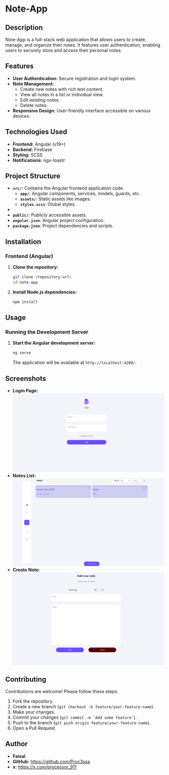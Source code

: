 # Note-App

## Description

Note-App is a full-stack web application that allows users to create, manage, and organize their notes. It features user authentication, enabling users to securely store and access their personal notes.

## Features

*   **User Authentication:** Secure registration and login system.
*   **Note Management:**
    *   Create new notes with rich text content.
    *   View all notes in a list or individual view.
    *   Edit existing notes.
    *   Delete notes.
*   **Responsive Design:** User-friendly interface accessible on various devices.

## Technologies Used

*   **Frontend:** Angular (v19+)
*   **Backend:** Firebase
*   **Styling:** SCSS
*   **Notifications:** ngx-toastr

## Project Structure

*   **`src/`**: Contains the Angular frontend application code.
    *   **`app/`**: Angular components, services, models, guards, etc.
    *   **`assets/`**: Static assets like images.
    *   **`styles.scss`**: Global styles.
* 
*   **`public/`**: Publicly accessible assets.
*   **`angular.json`**: Angular project configuration.
*   **`package.json`**: Project dependencies and scripts.

## Installation

### Frontend (Angular)

1.  **Clone the repository:**
    ```bash
    git clone <repository-url>
    cd note-app
    ```
2.  **Install Node.js dependencies:**
    ```bash
    npm install
    ```



## Usage

### Running the Development Server

1.  **Start the Angular development server:**
    ```bash
    ng serve
    ```
    The application will be available at `http://localhost:4200/`.

## Screenshots



*   **Login Page:** ![Login Page](screenshots/login-page.png)
*   **Notes List:** ![Notes List](screenshots/notes-list.png)
*   **Create Note:** ![Create Note](screenshots/create-note.png)



## Contributing

Contributions are welcome! Please follow these steps:

1.  Fork the repository.
2.  Create a new branch (`git checkout -b feature/your-feature-name`).
3.  Make your changes.
4.  Commit your changes (`git commit -m 'Add some feature'`).
5.  Push to the branch (`git push origin feature/your-feature-name`).
6.  Open a Pull Request.

## Author

*   **Faisal** 
*   **GitHub:** https://github.com/Proc3ssa
*   **x:** https://x.com/processor_911

